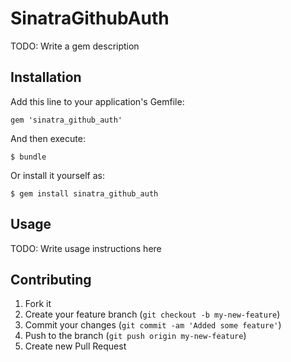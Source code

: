 # SinatraGithubAuth

TODO: Write a gem description

## Installation

Add this line to your application's Gemfile:

    gem 'sinatra_github_auth'

And then execute:

    $ bundle

Or install it yourself as:

    $ gem install sinatra_github_auth

## Usage

TODO: Write usage instructions here

## Contributing

1. Fork it
2. Create your feature branch (`git checkout -b my-new-feature`)
3. Commit your changes (`git commit -am 'Added some feature'`)
4. Push to the branch (`git push origin my-new-feature`)
5. Create new Pull Request
